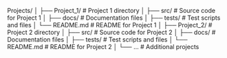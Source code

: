 Projects/
│
├── Project_1/                  # Project 1 directory
│   ├── src/                    # Source code for Project 1
│   ├── docs/                   # Documentation files
│   ├── tests/                  # Test scripts and files
│   └── README.md               # README for Project 1
│
├── Project_2/                  # Project 2 directory
│   ├── src/                    # Source code for Project 2
│   ├── docs/                   # Documentation files
│   ├── tests/                  # Test scripts and files
│   └── README.md               # README for Project 2
│
└── ...                         # Additional projects
